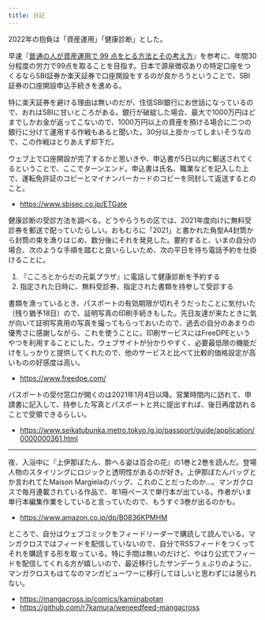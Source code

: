 ```yaml
---
title: 日記
---
```


2022年の抱負は「資産運用」「健康診断」とした。

早速『[普通の人が資産運用で 99 点をとる方法とその考え方](https://hayatoito.github.io/2020/investing/)』を参考に、年間30分程度の労力で99点を取ることを目指す。日本で源泉徴収ありの特定口座をつくるならSBI証券か楽天証券で口座開設をするのが良かろうということで、SBI証券の口座開設申込手続きを進める。

特に楽天証券を避ける理由は無いのだが、住信SBI銀行にお世話になっているので、おれはSBIに甘いところがある。銀行が破綻した場合、最大で1000万円ほどまでしかお金が返ってこないので、1000万円以上の資産を預ける場合に二つの銀行に分けて運用する作戦もあると聞いた。30分以上掛かってしまいそうなので、この作戦はとりあえず却下だ。

ウェブ上で口座開設が完了するかと思いきや、申込書が5日以内に郵送されてくるということで、ここでターンエンド。申込書は氏名、職業などを記入した上で、運転免許証のコピーとマイナンバーカードのコピーを同封して返送するとのこと。

- <https://www.sbisec.co.jp/ETGate>

健康診断の受診方法を調べる。どうやらうちの区では、2021年度向けに無料受診券を郵送で配っていたらしい。おもむろに「2021」と書かれた角型A4封筒から封筒の束を漁りはじめ、数分後にそれを発見した。要約すると、いまの自分の場合、次のような手順を踏むと良いらしいため、次の平日を待ち電話予約を仕掛けることに。

1. 『こころとからだの元氣プラザ』に電話して健康診断を予約する
2. 指定された日時に、無料受診券、指定された書類を持参して受診する

書類を漁っているとき、パスポートの有効期限が切れそうだったことに気付いた（残り猶予18日）ので、証明写真の印刷手続きもした。先日友達が来たときに気が向いて証明写真用の写真を撮ってもらっておいたので、過去の自分のあまりの優秀さに感謝しながら、これを使うことに。印刷サービスにはFreeDPEというやつを利用することにした。ウェブサイトが分かりやすく、必要最低限の機能だけをしっかりと提供してくれたので、他のサービスと比べて比較的価格設定が高いものの好感度は高い。

- <https://www.freedpe.com/>

パスポートの受付窓口が開くのは2021年1月4日以降。営業時間内に訪れて、申請書に記入して、持参した写真とパスポートと共に提出すれば、後日再度訪れることで受領できるらしい。

- <https://www.seikatubunka.metro.tokyo.lg.jp/passport/guide/application/0000000361.html>

---

夜、入浴中に『上伊那ぼたん、酔へる姿は百合の花』の1巻と2巻を読んだ。登場人物のスタイリングにロジックと透明性があるのが好き。上伊那ぼたんバッグとか言われてたMaison Margielaのバッグ、これのことだったのか…。マンガクロスで毎月連載されている作品で、年1冊ペースで単行本が出ている。作者がいま単行本編集作業をしていると言っていたので、もうすぐ3巻が出るのかも。

- <https://www.amazon.co.jp/dp/B0836KPMHM>

ところで、自分はウェブコミックをフィードリーダーで購読して読んでいる。マンガクロスではフィードを配信していないので、自分でRSSフィードをつくってそれを購読する形を取っている。特に手間は無いのだけど、やはり公式でフィードを配信してくれる方が嬉しいので、最近移行したサンデーうぇぶりのように、マンガクロスもはてなのマンガビューワーに移行してほしいと思わずには居られない。

- <https://mangacross.jp/comics/kamiinabotan>
- <https://github.com/r7kamura/weneedfeed-mangacross>
